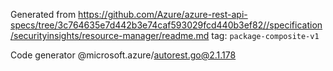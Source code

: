 Generated from https://github.com/Azure/azure-rest-api-specs/tree/3c764635e7d442b3e74caf593029fcd440b3ef82//specification/securityinsights/resource-manager/readme.md tag: `package-composite-v1`

Code generator @microsoft.azure/autorest.go@2.1.178


